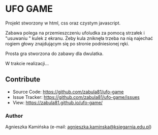 # UFO GAME

Projekt stworzony w html, css oraz czystym javascript.

Zabawa polega na przemieszczeniu ufoludka za pomocą strzałek i "usuwaniu " kulek z ekranu. Żeby kula zniknęła trzeba na nią najechać rogiem głowy znajdującym się po stronie podniesionej ręki.

Prosta gra stworzona do zabawy dla dwulatka.

W trakcie realizacji...
## Contribute

- Source Code: https://github.com/zabula81/ufo-game
- Issue Tracker: https://github.com/zabula81/ufo-game/issues
- View: https://zabula81.github.io/ufo-game/

### Author

Agnieszka Kamińska (e-mail: [agnieszka.kaminska@ksiegarnia.edu.pl](mailto:agnieszka.kaminska@ksiegarnia.edu.pl))

